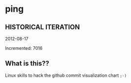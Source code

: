 # ping

## HISTORICAL ITERATION
2012-08-17

Incremented: 7016

## What is this?? 
Linux skills to hack the github commit visualization chart `;-)`
